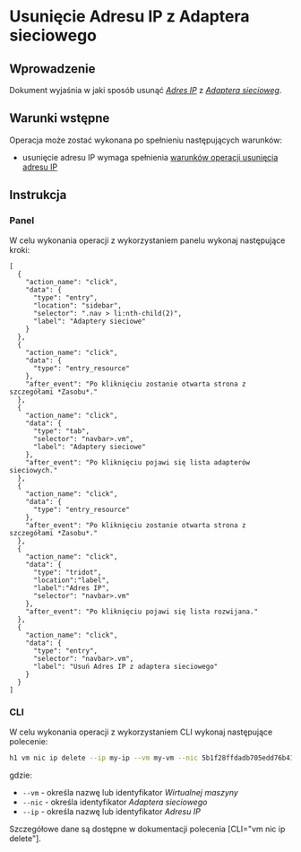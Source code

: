 # Usunięcie Adresu IP z Adaptera sieciowego

## Wprowadzenie

Dokument wyjaśnia w jaki sposób usunąć *[Adres IP](/resource/networking/ip-address.md)* z *[Adaptera siecioweg](/resource/networking/network-adapter.md)*.

## Warunki wstępne

Operacja może zostać wykonana po spełnieniu następujących warunków:

* usunięcie adresu IP wymaga spełnienia [warunków operacji usunięcia adresu IP](/resource/networking/network-adapter.md#usunięcie-adresu-ip)

## Instrukcja

### Panel
      
W celu wykonania operacji z wykorzystaniem panelu wykonaj następujące kroki:

```guide
[
  {
    "action_name": "click",
    "data": {
      "type": "entry",
      "location": "sidebar",
      "selector": ".nav > li:nth-child(2)",
      "label": "Adaptery sieciowe"
    }
  },
  {
    "action_name": "click",
    "data": {
      "type": "entry_resource"
    },
    "after_event": "Po kliknięciu zostanie otwarta strona z szczegółami *Zasobu*."
  },
  {
    "action_name": "click",
    "data": {
      "type": "tab",
      "selector": "navbar>.vm",
      "label": "Adaptery sieciowe"
    },
    "after_event": "Po kliknięciu pojawi się lista adapterów sieciowych."
  },
  {
    "action_name": "click",
    "data": {
      "type": "entry_resource"
    },
    "after_event": "Po kliknięciu zostanie otwarta strona z szczegółami *Zasobu*."
  },
  {
    "action_name": "click",
    "data": {
      "type": "tridot",
      "location":"label",
      "label":"Adres IP",
      "selector": "navbar>.vm"
    },
    "after_event": "Po kliknięciu pojawi się lista rozwijana."
  },
  {
    "action_name": "click",
    "data": {
      "type": "entry",
      "selector": "navbar>.vm",
      "label": "Usuń Adres IP z adaptera sieciowego"
    }
  }
]
```

### CLI

W celu wykonania operacji z wykorzystaniem CLI wykonaj następujące polecenie:

```bash
h1 vm nic ip delete --ip my-ip --vm my-vm --nic 5b1f28ffdadb705edd76b411 --ip 123.0.0.50
```

gdzie:

 * ```--vm``` - określa nazwę lub identyfikator *Wirtualnej maszyny*
 * ```--nic``` - określa identyfikator *Adaptera sieciowego*
 * ```--ip``` - określa nazwę lub identyfikator *Adresu IP* 

Szczegółowe dane są dostępne w dokumentacji polecenia [CLI="vm nic ip delete"].